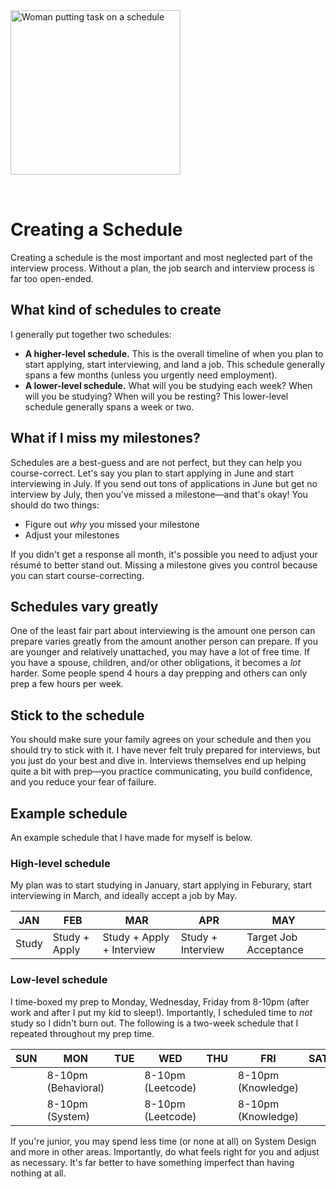 <img style="margin: 0 auto; max-width:17rem; margin-bottom: 2rem" alt="Woman putting task on a schedule" width="272" height="263" src="/schedule.svg" />

# Creating a Schedule

<star />

Creating a schedule is the most important and most neglected part of the interview process. Without a plan, the job search and interview process is far too open-ended.

## What kind of schedules to create

I generally put together two schedules:

- **A higher-level schedule.** This is the overall timeline of when you plan to start applying, start interviewing, and land a job. This schedule generally spans a few months (unless you urgently need employment).
- **A lower-level schedule.** What will you be studying each week? When will you be studying? When will you be resting? This lower-level schedule generally spans a week or two.

## What if I miss my milestones?

Schedules are a best-guess and are not perfect, but they can help you course-correct. Let's say you plan to start applying in June and start interviewing in July. If you send out tons of applications in June but get no interview by July, then you've missed a milestone&mdash;and that's okay! You should do two things:

- Figure out _why_ you missed your milestone
- Adjust your milestones

If you didn't get a response all month, it's possible you need to adjust your r&eacute;sum&eacute; to better stand out. Missing a milestone gives you control because you can start course-correcting.

## Schedules vary greatly

One of the least fair part about interviewing is the amount one person can prepare varies greatly from the amount another person can prepare. If you are younger and relatively unattached, you may have a lot of free time. If you have a spouse, children, and/or other obligations, it becomes a _lot_ harder. Some people spend 4 hours a day prepping and others can only prep a few hours per week.

## Stick to the schedule

You should make sure your family agrees on your schedule and then you should try to stick with it. I have never felt truly prepared for interviews, but you just do your best and dive in. Interviews themselves end up helping quite a bit with prep&mdash;you practice communicating, you build confidence, and you reduce your fear of failure.

## Example schedule

An example schedule that I have made for myself is below.

### High-level schedule

My plan was to start studying in January, start applying in Feburary, start interviewing in March, and ideally accept a job by May.

| JAN   | FEB           | MAR                       | APR               | MAY                   |
| ----- | ------------- | ------------------------- | ----------------- | --------------------- |
| Study | Study + Apply | Study + Apply + Interview | Study + Interview | Target Job Acceptance |

### Low-level schedule

I time-boxed my prep to Monday, Wednesday, Friday from 8-10pm (after work and after I put my kid to sleep!). Importantly, I scheduled time to _not_ study so I didn't burn out. The following is a two-week schedule that I repeated throughout my prep time.

| SUN | MON                 | TUE | WED               | THU | FRI                | SAT |
| --- | ------------------- | --- | ----------------- | --- | ------------------ | --- |
|     | 8-10pm (Behavioral) |     | 8-10pm (Leetcode) |     | 8-10pm (Knowledge) |     |
|     | 8-10pm (System)     |     | 8-10pm (Leetcode) |     | 8-10pm (Knowledge) |     |

If you're junior, you may spend less time (or none at all) on System Design and more in other areas. Importantly, do what feels right for you and adjust as necessary. It's far better to have something imperfect than having nothing at all.

<newsletter />
